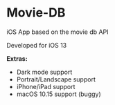 # Movie-DB
iOS App based on the movie db API

Developed for iOS 13

<b>Extras:</b>
- Dark mode support
- Portrait/Landscape support
- iPhone/iPad support
- macOS 10.15 support (buggy)
